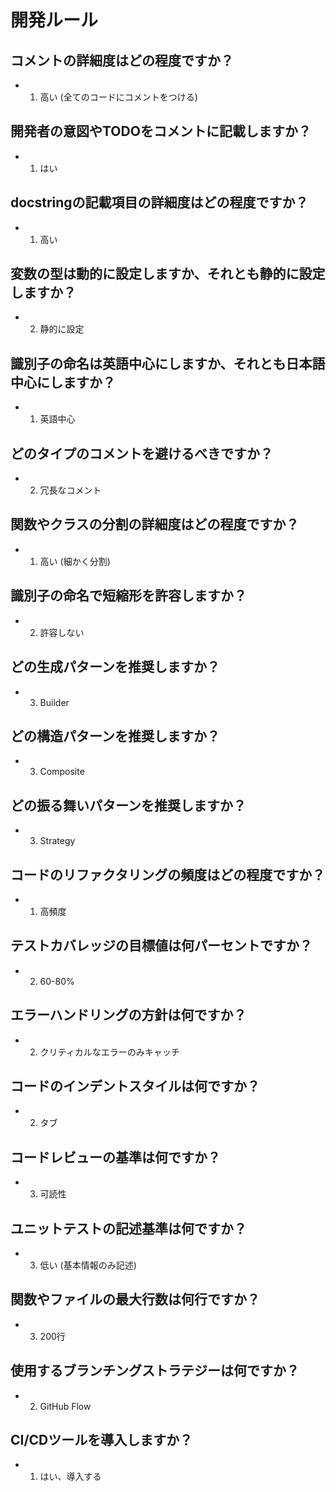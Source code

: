 # 開発ルール
## コメントの詳細度はどの程度ですか？
- 1. 高い (全てのコードにコメントをつける)

## 開発者の意図やTODOをコメントに記載しますか？
- 1. はい

## docstringの記載項目の詳細度はどの程度ですか？
- 1. 高い

## 変数の型は動的に設定しますか、それとも静的に設定しますか？
- 2. 静的に設定

## 識別子の命名は英語中心にしますか、それとも日本語中心にしますか？
- 1. 英語中心

## どのタイプのコメントを避けるべきですか？
- 2. 冗長なコメント

## 関数やクラスの分割の詳細度はどの程度ですか？
- 1. 高い (細かく分割)

## 識別子の命名で短縮形を許容しますか？
- 2. 許容しない

## どの生成パターンを推奨しますか？
- 3. Builder

## どの構造パターンを推奨しますか？
- 3. Composite

## どの振る舞いパターンを推奨しますか？
- 3. Strategy

## コードのリファクタリングの頻度はどの程度ですか？
- 1. 高頻度

## テストカバレッジの目標値は何パーセントですか？
- 2. 60-80%

## エラーハンドリングの方針は何ですか？
- 2. クリティカルなエラーのみキャッチ

## コードのインデントスタイルは何ですか？
- 2. タブ

## コードレビューの基準は何ですか？
- 3. 可読性

## ユニットテストの記述基準は何ですか？
- 3. 低い (基本情報のみ記述)

## 関数やファイルの最大行数は何行ですか？
- 3. 200行

## 使用するブランチングストラテジーは何ですか？
- 2. GitHub Flow

## CI/CDツールを導入しますか？
- 1. はい、導入する

